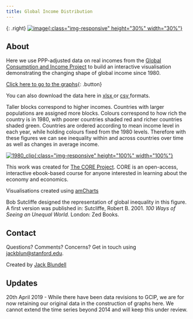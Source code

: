 ```yaml
---
title: Global Income Distribution
---
```



{: .right}
[![image](/img/core-logo-red.png){:class="img-responsive" height="30%" width="30%"}](http://www.core-econ.org/)

## About

Here we use PPP-adjusted data on real incomes from the [Global Consumption and Income Project](http://gcip.info/) to build an interactive visualisation demonstrating the changing shape of global income since 1980. 

[Click here to go to the graphs](html/fig_1980.html){: .button}

You can also download the data here in <a href="https://raw.githubusercontent.com/jackblun/Globalinc/master/GCIPrawdata.xlsx" download ="download"> xlsx </a> or <a href="https://raw.githubusercontent.com/jackblun/Globalinc/master/GCIPrawdata.csv" download ="download"> csv </a> formats.
 
Taller blocks correspond to higher incomes. Countries with larger populations are assigned more blocks. Colours correspond to how rich the country is in 1980, with poorer countries shaded red and richer countries shaded green. Countries are ordered according to mean income level in each year, while holding colours fixed from the 1980 levels. Therefore with these figures we can see inequality within and across countries over time as well as changes in average income.

[![1980_clip](/img/1980_clip.PNG){:class="img-responsive" height="100%" width="100%"}](html/fig_1980.html)

This work was created for [The CORE Project](http://www.core-econ.org/). CORE is an open-access, interactive ebook-based course for anyone interested in learning about the economy and economics.

Visualisations created using [amCharts](https://www.amcharts.com/) 

Bob Sutcliffe designed the representation of global inequality in this figure. A first version was published in: Sutcliffe, Robert B. 2001. *100 Ways of Seeing an Unequal World.* London: Zed Books.

## Contact

Questions? Comments? Concerns? Get in touch using jackblun@stanford.edu.

Created by [Jack Blundell](https://www.stanford.edu/~jackblun) 

## Updates

20th April 2019 - While there have been data revisions to GCIP, we are for now retaining our original data in the construction of graphs here. We cannot extend the time series beyond 2014 and will keep this under review.

